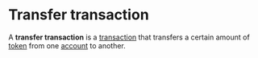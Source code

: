 # Transfer transaction

A **transfer transaction** is a [transaction](/blockchain/transaction.md) that transfers a certain amount of [token](/blockchain/token.md) from one [account](/blockchain/account.md) to another.
